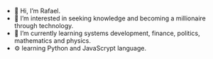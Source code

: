 - 👋 Hi, I’m Rafael.
- 👀 I’m interested in seeking knowledge and becoming a millionaire through technology.
- 🌱 I’m currently learning systems development, finance, politics, mathematics and physics.
- ⚙ learning Python and JavaScrypt language.

<!---
Rafael1572008/Rafael1572008 is a ✨ special ✨ repository because its `README.md` (this file) appears on your GitHub profile.
You can click the Preview link to take a look at your changes.
--->
